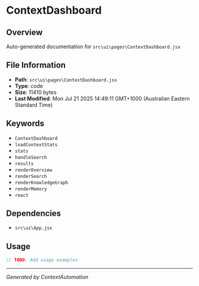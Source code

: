 # ContextDashboard

## Overview
Auto-generated documentation for `src\ui\pages\ContextDashboard.jsx`

## File Information
- **Path**: `src\ui\pages\ContextDashboard.jsx`
- **Type**: code
- **Size**: 11410 bytes
- **Last Modified**: Mon Jul 21 2025 14:49:11 GMT+1000 (Australian Eastern Standard Time)

## Keywords
- `ContextDashboard`
- `loadContextStats`
- `stats`
- `handleSearch`
- `results`
- `renderOverview`
- `renderSearch`
- `renderKnowledgeGraph`
- `renderMemory`
- `react`

## Dependencies
- `src\ui\App.jsx`

## Usage
```javascript
// TODO: Add usage examples
```

---
*Generated by ContextAutomation*
